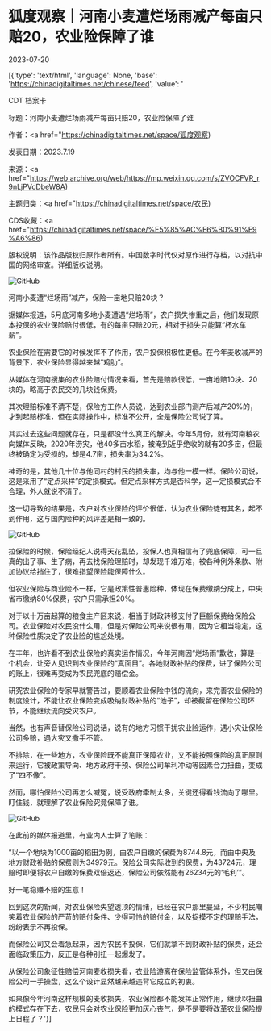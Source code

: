 # 狐度观察｜河南小麦遭烂场雨减产每亩只赔20，农业险保障了谁

2023-07-20

[{'type': 'text/html', 'language': None, 'base': 'https://chinadigitaltimes.net/chinese/feed', 'value': '

CDT 档案卡

标题：河南小麦遭烂场雨减产每亩只赔20，农业险保障了谁

作者：<a href="https://chinadigitaltimes.net/space/狐度观察)

发表日期：2023.7.19

来源：<a href="https://web.archive.org/web/https://mp.weixin.qq.com/s/ZVOCFVR_r9nLjPVcDbeW8A)

主题归类：<a href="https://chinadigitaltimes.net/space/农民)

CDS收藏：<a href="https://chinadigitaltimes.net/space/%E5%85%AC%E6%B0%91%E9%A6%86)

版权说明：该作品版权归原作者所有。中国数字时代仅对原作进行存档，以对抗中国的网络审查。详细版权说明。





![GitHub](https://chinadigitaltimes.net/chinese/files/2023/07/post-698421-64b8c5e98c1ed.)

河南小麦遭“烂场雨”减产，保险一亩地只赔20块？

据媒体报道，5月底河南多地小麦遭遇“烂场雨”，农户损失惨重之后，他们发现原本投保的农业保险赔付很低，有的每亩只赔20元，相对于损失只能算“杯水车薪”。

农业保险在需要它的时候发挥不了作用，农户投保积极性更低。在今年麦收减产的背景下，农业保险显得越来越“鸡肋”。

从媒体在河南搜集的农业险赔付情况来看，首先是赔款很低，一亩地赔10块、20块的，略高于农民交的几块钱保费。

其次理赔标准不清不楚，保险方工作人员说，达到农业部门测产后减产20%的，才到起赔标准，但在实际操作中，标准不公开，全是保险公司说了算。

其实过去这些问题就存在，只是都没什么真正的解决。今年5月份，就有河南粮农向媒体反映，2020年涝灾，他40多亩水稻，被淹到近乎绝收的就有20多亩，但最终被确定为受损的，却是4.7亩，损失率为34.2%。

神奇的是，其他几十位与他同村的村民的损失率，均与他一模一样。保险公司说，这是采用了“定点采样”的定损模式。但定点采样方式是否科学，这一定损模式合不合理，外人就说不清了。

这一切导致的结果是，农户对农业保险的评价很低，认为农业保险徒有其名，起不到作用，这与国内险种的风评差是相一致的。

![GitHub](https://mmbiz.qpic.cn/sz_mmbiz_jpg/0SbpRfyzicictFGJuDYO4QXev96PLaXbSJd2rODQ1tVQsHVdwZ05RH905seVJqUIDGhlibavrWicHMS2UFricJrSQrg/640?wx_fmt=jpeg\\&amp;wxfrom=5\\&amp;wx_lazy=1\\&amp;wx_co=1)

拉保险的时候，保险经纪人说得天花乱坠，投保人也真相信有了兜底保障，可一旦真的出了事、生了病，再去找保险理赔时，却发现千难万难，被各种例外条款、附加协议给挡住了，很难指望保险能保障什么。

但农业保险与商业险不一样，它是政策性普惠险种，体现在保费缴纳分成上，中央省市缴纳80%保费，农户只需承担20%。

对于以十万亩起算的粮食主产区来说，相当于财政转移支付了巨额保费给保险公司。农业保险对农民没什么用，但是对保险公司来说很有用，因为它相当稳定，这种保险性质决定了农业险的尴尬处境。

在丰年，也许看不到农业保险的真实运作情况，今年河南因“烂场雨”歉收，算是一个机会，让旁人见识到农业保险的“真面目”。各地财政补贴的保费，进了保险公司的账上，很难再变成为农民兜底的赔偿金。

研究农业保险的专家早就警告过，要顺着农业保险中钱的流向，来完善农业保险的制度设计，不能让农业保险变成吸纳财政补贴的“池子”，却被截留在保险公司环节，不能继续流向受灾农户。

当然，也有声音替保险公司说话，说有的地方习惯干扰农业险运作，遇小灾让保险公司多赔，遇大灾又撒手不管。

不排除，在一些地方，农业保险既不能真正保障农业，又不能按照保险的真正原则来运行，它被政策导向、地方政府干预、保险公司牟利冲动等因素合力扭曲，变成了“四不像”。

然而，哪怕保险公司再怎么喊冤，说受政府牵制太多，关键还得看钱流向了哪里。盯住钱，就理解了农业保险究竟保障了谁。

![GitHub](https://chinadigitaltimes.net/chinese/files/2023/07/post-698421-64b8c5ed7c208.)

在此前的媒体报道里，有业内人士算了笔账：

“以一个地块为1000亩的稻田为例，由农户自缴的保费为8744.8元，而由中央及地方财政补贴的保费则为34979元。保险公司实际收到的保费，为43724元，理赔时即便将农户自缴的保费双倍返还，保险公司依然能有26234元的‘毛利’”。

好一笔稳赚不赔的生意！

回到这次的新闻，对农业保险失望透顶的情绪，已经在农户那里蔓延，不少村民嘲笑着农业保险的严苛的赔付条件、少得可怜的赔付金，以及捉摸不定的理赔手法，纷纷表示不再投保。

而保险公司又会着急起来，因为农民不投保，它们就拿不到财政补贴的保费，还会面临政策压力，反正是各种别扭一起爆发了。

从保险公司象征性赔偿河南麦收损失看，农业险游离在保险监管体系外，但又由保险公司一手操盘，这么个设计显然越来越违背它成立的初衷。

如果像今年河南这样规模的麦收损失，农业保险都不能发挥正常作用，继续以扭曲的模式存在下去，农民只会对农业保险更加灰心丧气，是不是要将改革农业保险提上日程了？'}]